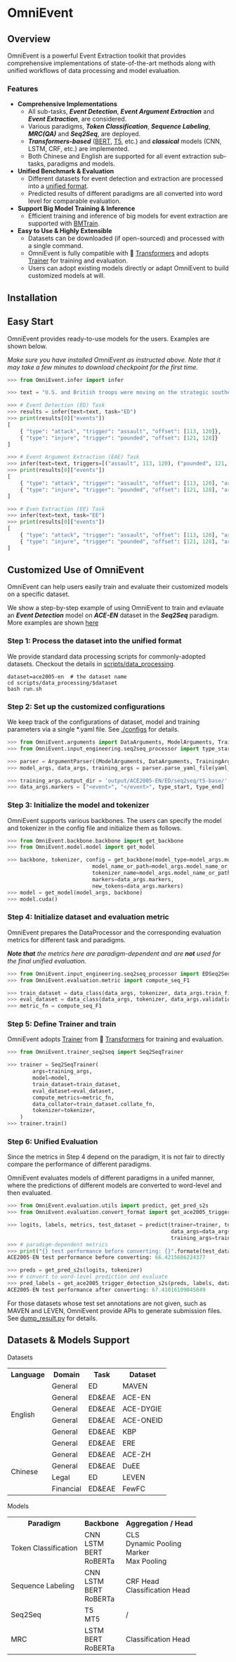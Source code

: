 # OmniEvent

## Overview
OmniEvent is a powerful Event Extraction toolkit that provides comprehensive implementations of state-of-the-art methods 
along with unified workflows of data processing and model evaluation. 

### Features
- **Comprehensive Implementations**
  - All sub-tasks, ***Event Detection***, ***Event Argument Extraction*** and ***Event Extraction***, are considered.
  - Various paradigms, ***Token Classification***, ***Sequence Labeling***, ***MRC(QA)*** and ***Seq2Seq***, are deployed.
  - ***Transformers-based*** ([BERT](https://arxiv.org/pdf/1810.04805.pdf), [T5](https://arxiv.org/pdf/1910.10683.pdf), etc.) and ***classical*** models (CNN, LSTM, CRF, etc.) are implemented.
  - Both Chinese and English are supported for all event extraction sub-tasks, paradigms and models. 
- **Unified Benchmark & Evaluation** 
  - Different datasets for event detection and extraction are processed into a [unified format](https://github.com/THU-KEG/OmniEvent/tree/main/scripts/data_processing#unified-omnievent-format).
  - Predicted results of different paradigms are all converted into word level for comparable evaluation.
- **Support Big Model Training & Inference**
  - Efficient training and inference of big models for event extraction are supported with [BMTrain](https://github.com/OpenBMB/BMTrain).
- **Easy to Use & Highly Extensible**
  - Datasets can be downloaded (if open-sourced) and processed with a single command.
  - OmniEvent is fully compatible with 🤗 [Transformers](https://github.com/huggingface/transformers) and adopts [Trainer](https://huggingface.co/docs/transformers/main/en/main_classes/trainer) for training and evaluation.
  - Users can adopt existing models directly or adapt OmniEvent to build customized models at will.  



## Installation


## Easy Start
OmniEvent provides ready-to-use models for the users. Examples are shown below. 

*Make sure you have installed OmniEvent as instructed above. Note that it may take a few minutes to download checkpoint for the first time.*
```python
>>> from OmniEvent.infer import infer

>>> text = "U.S. and British troops were moving on the strategic southern port city of Basra Saturday after a massive aerial assault pounded Baghdad at dawn"

>>> # Event Detection (ED) Task
>>> results = infer(text=text, task="ED")
>>> print(results[0]["events"])
[
    { "type": "attack", "trigger": "assault", "offset": [113, 120]},
    { "type": "injure", "trigger": "pounded", "offset": [121, 128]}
]

>>> # Event Argument Extraction (EAE) Task
>>> infer(text=text, triggers=[("assault", 113, 120), ("pounded", 121, 128)], task="EAE")
>>> print(results[0]["events"])
[
    { "type": "attack", "trigger": "assault", "offset": [113, 120], "arguments": [{"mention": "U.S.", "offset": [0, 4], "role": "attacker"}, {"mention": "British", "offset": [9, 16], "role": "attacker"}, {"mention": "Saturday", "offset": [81, 89], "role": "time"}]
    { "type": "injure", "trigger": "pounded", "offset": [121, 128], "arguments": [{"mention": "U.S.", "offset": [0, 4], "role": "attacker"}, {"mention": "Saturday", "offset": [81, 89], "role": "time"}, {"mention": "British", "offset": [9, 16], "role": "attacker"}]}
]

>>> # Even Extraction (EE) Task
>>> infer(text=text, task="EE")
>>> print(results[0]["events"])
[
    { "type": "attack", "trigger": "assault", "offset": [113, 120], "arguments": [{"mention": "U.S.", "offset": [0, 4], "role": "attacker"}, {"mention": "British", "offset": [9, 16], "role": "attacker"}, {"mention": "Saturday", "offset": [81, 89], "role": "time"}]
    { "type": "injure", "trigger": "pounded", "offset": [121, 128], "arguments": [{"mention": "U.S.", "offset": [0, 4], "role": "attacker"}, {"mention": "Saturday", "offset": [81, 89], "role": "time"}, {"mention": "British", "offset": [9, 16], "role": "attacker"}]}
]
```

## Customized Use of OmniEvent
OmniEvent can help users easily train and evaluate their customized models on a specific dataset. 

We show a step-by-step example of using OmniEvent to train and evlauate an ***Event Detection*** model on ***ACE-EN*** dataset in the ***Seq2Seq*** paradigm.
More examples are shown [here](./examples)
### Step 1: Process the dataset into the unified format
We provide standard data processing scripts for commonly-adopted datasets. Checkout the details in [scripts/data_processing](./scripts/data_processing).
```shell
dataset=ace2005-en  # the dataset name
cd scripts/data_processing/$dataset
bash run.sh
```

### Step 2: Set up the customized configurations
We keep track of the configurations of dataset, model and training parameters via a single *.yaml file. See [./configs](./configs) for details.

```python
>>> from OmniEvent.arguments import DataArguments, ModelArguments, TrainingArguments, ArgumentParser
>>> from OmniEvent.input_engineering.seq2seq_processor import type_start, type_end

>>> parser = ArgumentParser((ModelArguments, DataArguments, TrainingArguments))
>>> model_args, data_args, training_args = parser.parse_yaml_file(yaml_file="config/all-datasets/ed/s2s/ace-en.yaml")

>>> training_args.output_dir = 'output/ACE2005-EN/ED/seq2seq/t5-base/'
>>> data_args.markers = ["<event>", "</event>", type_start, type_end]
```

### Step 3: Initialize the model and tokenizer
OmniEvent supports various backbones. The users can specify the model and tokenizer in the config file and initialize them as follows.

```python
>>> from OmniEvent.backbone.backbone import get_backbone
>>> from OmniEvent.model.model import get_model

>>> backbone, tokenizer, config = get_backbone(model_type=model_args.model_type, 
					       model_name_or_path=model_args.model_name_or_path, 
					       tokenizer_name=model_args.model_name_or_path, 
					       markers=data_args.markers,
					       new_tokens=data_args.markers)
>>> model = get_model(model_args, backbone)
>>> model.cuda()
```

### Step 4: Initialize dataset and evaluation metric
OmniEvent prepares the DataProcessor and the corresponding evaluation metrics for different task and paradigms.

***Note that** the metrics here are paradigm-dependent and are **not** used for the final unified evaluation.*

```python
>>> from OmniEvent.input_engineering.seq2seq_processor import EDSeq2SeqProcessor
>>> from OmniEvent.evaluation.metric import compute_seq_F1

>>> train_dataset = data_class(data_args, tokenizer, data_args.train_file)
>>> eval_dataset = data_class(data_args, tokenizer, data_args.validation_file)
>>> metric_fn = compute_seq_F1
```
### Step 5: Define Trainer and train
OmniEvent adopts [Trainer](https://huggingface.co/docs/transformers/main/en/main_classes/trainer) from 🤗 [Transformers](https://github.com/huggingface/transformers) for training and evaluation.

```python
>>> from OmniEvent.trainer_seq2seq import Seq2SeqTrainer

>>> trainer = Seq2SeqTrainer(
        args=training_args,
        model=model,
        train_dataset=train_dataset,
        eval_dataset=eval_dataset,
        compute_metrics=metric_fn,
        data_collator=train_dataset.collate_fn,
        tokenizer=tokenizer,
    )
>>> trainer.train()
```

### Step 6: Unified Evaluation
Since the metrics in Step 4 depend on the paradigm, it is not fair to directly compare the performance of different paradigms. 

OmniEvent evaluates models of different paradigms in a unifed manner, where the predictions of different models are converted to word-level and then evaluated.
```python
>>> from OmniEvent.evaluation.utils import predict, get_pred_s2s
>>> from OmniEvent.evaluation.convert_format import get_ace2005_trigger_detection_s2s

>>> logits, labels, metrics, test_dataset = predict(trainer=trainer, tokenizer=tokenizer, data_class=data_class,
                                                    data_args=data_args, data_file=data_args.test_file,
                                                    training_args=training_args)
>>> # paradigm-dependent metrics
>>> print("{} test performance before converting: {}".formate(test_dataset.dataset_name, metrics["test_micro_f1"]))  
ACE2005-EN test performance before converting: 66.4215686224377

>>> preds = get_pred_s2s(logits, tokenizer)
>>> # convert to word-level prediction and evaluate
>>> pred_labels = get_ace2005_trigger_detection_s2s(preds, labels, data_args.test_file, data_args, None)
ACE2005-EN test performance after converting: 67.41016109045849
```
For those datasets whose test set annotations are not given, such as MAVEN and LEVEN, OmniEvent provide APIs to generate submission files. See [dump_result.py](./OmniEvent/evaluation/dump_result.py) for details.

## Datasets & Models Support


Datasets
<table>
	<tr>
	    <th>Language</th>
	    <th>Domain</th>
	    <th>Task</th>  
	    <th>Dataset</th>  
	</tr >
	<tr >
	    <td rowspan="6">English</td>
	    <td>General</td>
	    <td>ED</td>
	    <td>MAVEN</td>
	</tr>
	<tr>
	    <td>General</td>
	    <td>ED&EAE</td>
	    <td>ACE-EN</td>
	</tr>
	<tr>
	    <td>General</td>
	    <td>ED&EAE</td>
	    <td>ACE-DYGIE</td>
	</tr>
	<tr>
	    <td>General</td>
	    <td>ED&EAE</td>
	    <td>ACE-ONEID</td>
	</tr>
	<tr>
 	    <td>General</td>
	    <td>ED&EAE</td>
	    <td>KBP</td>
	</tr>
	<tr>
 	    <td>General</td>
	    <td>ED&EAE</td>
	    <td>ERE</td>
	</tr>
	<tr>
	    <td rowspan="4">Chinese</td>
	    <td>General</td>
	    <td>ED&EAE</td>
	    <td>ACE-ZH</td>
	</tr>
	<tr>
	    <td>General</td>
	    <td>ED&EAE</td>
	    <td>DuEE</td>
	</tr>
	<tr>
	    <td >Legal</td>
	    <td>ED</td>
	    <td>LEVEN</td>
	</tr>
	<tr>
	    <td >Financial</td>
	    <td>ED&EAE</td>
	    <td>FewFC</td>

</table>

Models
<table>
	<tr>
	    <th>Paradigm</th>
	    <th>Backbone</th>
	    <th>Aggregation / Head</th>  
	</tr >
	<tr >
	    <td>Token Classification </td>
	    <td>CNN <br> LSTM <br> BERT <br> RoBERTa </td>
	    <td>CLS <br> Dynamic Pooling <br> Marker <br> Max Pooling</td>
	</tr>
	<tr >
	    <td>Sequence Labeling </td>
	    <td>CNN <br> LSTM <br> BERT <br> RoBERTa </td>
	    <td> CRF Head <br> Classification Head </td>
	</tr>
	<tr >
	    <td>Seq2Seq </td>
	    <td>T5 <br> MT5 </td>
	    <td> / </td>
	</tr>
	<tr >
	    <td>MRC </td>
	    <td>LSTM <br> BERT <br> RoBERTa </td>
	    <td> Classification Head </td>
	</tr>


</table>
